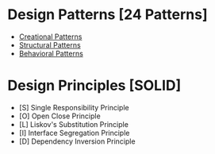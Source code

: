 # Design Patterns [24 Patterns]
* [Creational Patterns](https://github.com/ilyabulychev/DESIGN-PATTERNS/tree/master/DESIGN-PATTERNS/CREATIONAL)
* [Structural Patterns](https://github.com/ilyabulychev/DESIGN-PATTERNS/tree/master/DESIGN-PATTERNS/STRUCTURAL)
* [Behavioral Patterns](https://github.com/ilyabulychev/DESIGN-PATTERNS/tree/master/DESIGN-PATTERNS/BEHAVIORAL)

# Design Principles [SOLID]
* [S] Single Responsibility Principle
* [O] Open Close Principle
* [L] Liskov's Substitution Principle
* [I] Interface Segregation Principle
* [D] Dependency Inversion Principle

